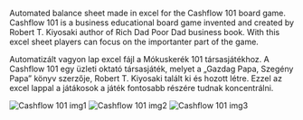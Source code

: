 Automated balance sheet made in excel for the Cashflow 101 board game. 
Cashflow 101 is a business educational board game invented and created by Robert T. Kiyosaki author of Rich Dad Poor Dad business book.
With this excel sheet players can focus on the importanter part of the game.

Automatizált vagyon lap excel fájl a Mókuskerék 101 társasjátékhoz.
A Cashflow 101 egy üzleti oktató társasjáték, melyet a „Gazdag Papa, Szegény Papa” könyv szerzője, Robert T. Kiyosaki talált ki és hozott létre.
Ezzel az excel lappal a játákosok a játék fontosabb részére tudnak koncentrálni.

![Cashflow 101 img1](https://user-images.githubusercontent.com/111676834/204641305-d4c5f0a2-4a90-4efd-a640-865c5a101e46.jpg)
![Cashflow 101 img2](https://user-images.githubusercontent.com/111676834/204641307-c30e4ac6-1146-4f1a-bdd5-f108bd87a52e.jpg)
![Cashflow 101 img3](https://user-images.githubusercontent.com/111676834/204641302-b14bb5e1-34e7-4c8d-af62-615965d8ea48.jpg)
